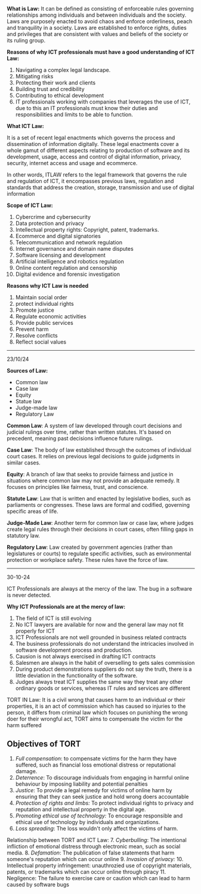 **What is Law:** 
It can be defined as consisting of enforceable rules governing relationships among individuals and between individuals and the society. Laws are purposely enacted to avoid chaos and enforce orderliness, peach and tranquility in a society. Laws are established to enforce rights, duties and privileges that are consistent with values and beliefs of the society or its ruling group.

**Reasons of why ICT professionals must have a good understanding of ICT Law:**
1. Navigating a complex legal landscape. 
2. Mitigating risks
3. Protecting their work and clients
4. Building trust and credibility
5. Contributing to ethical development
6. IT professionals working with companies that leverages the use of ICT, due to this an IT professionals must know their duties and responsibilities and limits to be able to function.

**What ICT Law:** 

It is a set of recent legal enactments which governs the process and dissemination of information digitally. These legal enactments cover a whole gamut of different aspects relating to production of software and its development, usage, access and control of digital information, privacy, security, internet access and usage and ecommerce. 

In other words, ITLAW refers to the legal framework that governs the rule and regulation of ICT, it encompasses previous laws, regulation and standards that address the creation, storage, transmission and use of digital information

**Scope of ICT Law:**

1. Cybercrime and cybersecurity
2. Data protection and privacy
3. Intellectual property rights: Copyright, patent, trademarks.
4. Ecommerce and digital signatories 
5. Telecommunication and network regulation
6. Internet governance and domain name disputes
7. Software licensing and development
8. Artificial intelligence and robotics regulation
9. Online content regulation and censorship 
10. Digital evidence and forensic investigation

**Reasons why ICT Law is needed** 
1. Maintain social order
2. protect individual rights
3. Promote justice
4. Regulate economic activities
5. Provide public services
6. Prevent harm
7. Resolve conflicts 
8. Reflect social values

---
23/10/24

**Sources of Law:**
- Common law
- Case law
- Equity
- Statue law
- Judge-made law
- Regulatory Law

**Common Law**: A system of law developed through court decisions and judicial rulings over time, rather than written statutes. It's based on precedent, meaning past decisions influence future rulings.

**Case Law**: The body of law established through the outcomes of individual court cases. It relies on previous legal decisions to guide judgments in similar cases.

**Equity**: A branch of law that seeks to provide fairness and justice in situations where common law may not provide an adequate remedy. It focuses on principles like fairness, trust, and conscience.

**Statute Law**: Law that is written and enacted by legislative bodies, such as parliaments or congresses. These laws are formal and codified, governing specific areas of life.

**Judge-Made Law**: Another term for common law or case law, where judges create legal rules through their decisions in court cases, often filling gaps in statutory law.

**Regulatory Law**: Law created by government agencies (rather than legislatures or courts) to regulate specific activities, such as environmental protection or workplace safety. These rules have the force of law.



---
30-10-24

ICT Professionals are always at the mercy of the law. The bug in a software is never detected. 

**Why ICT Professionals are at the mercy of law:**
1. The field of ICT is still evolving
2. No ICT lawyers are available for now and the general law may not fit properly for ICT
3. ICT Professionals are not well grounded in business related contracts
4. The business professionals do not understand the intricacies involved in software development process and production.
5. Causion is not always exercised in drafting ICT contracts
6. Salesmen are always in the habit of overselling to gets sales commission 
7. During product demonstrations suppliers do not say the truth, there is a little deviation in the functionality of the software.
8. Judges always treat ICT supplies the same way they treat any other ordinary goods or services, whereas IT rules and services are different


TORT IN Law:
It is a civil wrong that causes harm to an individual or their properties, it is an act of commission which has caused so injuries to the person, it differs from criminal law which focuses on punishing the wrong doer for their wrongful act, TORT aims to compensate the victim for the harm suffered

## Objectives of TORT
1. *Full compensation*: to compensate victims for the harm they have suffered, such as financial loss emotional distress or reputational damage. 
2. *Deterrence*: To discourage individuals from engaging in harmful online behaviour by imposing liability and potential penalties 
3. *Justice*: To provide a legal remedy for victims of online harm by ensuring that they can seek justice and hold wrong doers accountable
4. *Protection of rights and limbs:* To protect individual rights to privacy and reputation and intellectual property in the digital age. 
5. *Promoting ethical use of technology:* To encourage responsible and ethical use of technology by individuals and organizations. 
6. *Loss spreading*: The loss wouldn't only affect the victims of harm. 

Relationship between TORT and ICT Law:
7. *Cyberbulling*: The intentional infliction of emotional distress through electronic mean, such as social media.
8. *Defamation*: The publication of false statements that harm someone's reputation which can occur online
9. *Invasion of privacy:*
10. Intellectual property infringement: unauthrozied use of copyright materials, patents, or trademarks which can occur online through piracy
11. Negilgence: The failure to exercise care or caution which can lead to harm caused by software bugs
